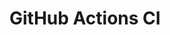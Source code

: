 # GitHub Actions CI
































































































































































































































































































































































